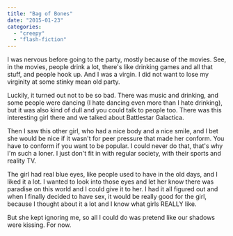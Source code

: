 ```yaml
---
title: "Bag of Bones"
date: "2015-01-23"
categories: 
  - "creepy"
  - "flash-fiction"
---
```


I was nervous before going to the party, mostly because of the movies. See, in the movies, people drink a lot, there's like drinking games and all that stuff, and people hook up. And I was a virgin. I did not want to lose my virginity at some stinky mean old party.

Luckily, it turned out not to be so bad. There was music and drinking, and some people were dancing (I hate dancing even more than I hate drinking), but it was also kind of dull and you could talk to people too. There was this interesting girl there and we talked about Battlestar Galactica.

Then I saw this other girl, who had a nice body and a nice smile, and I bet she would be nice if it wasn't for peer pressure that made her conform. You have to conform if you want to be popular. I could never do that, that's why I'm such a loner. I just don't fit in with regular society, with their sports and reality TV.

The girl had real blue eyes, like people used to have in the old days, and I liked it a lot. I wanted to look into those eyes and let her know there was paradise on this world and I could give it to her. I had it all figured out and when I finally decided to have sex, it would be really good for the girl, because I thought about it a lot and I know what girls REALLY like.

But she kept ignoring me, so all I could do was pretend like our shadows were kissing. For now.

